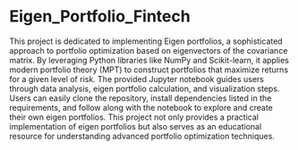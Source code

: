 # Eigen_Portfolio_Fintech
This project is dedicated to implementing Eigen portfolios, a sophisticated approach to portfolio optimization based on eigenvectors of the covariance matrix. By leveraging Python libraries like NumPy and Scikit-learn, it applies modern portfolio theory (MPT) to construct portfolios that maximize returns for a given level of risk. The provided Jupyter notebook guides users through data analysis, eigen portfolio calculation, and visualization steps. Users can easily clone the repository, install dependencies listed in the requirements, and follow along with the notebook to explore and create their own eigen portfolios. This project not only provides a practical implementation of eigen portfolios but also serves as an educational resource for understanding advanced portfolio optimization techniques. 

